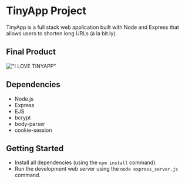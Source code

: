 # TinyApp Project

TinyApp is a full stack web application built with Node and Express that allows users to shorten long URLs (à la bit.ly).

## Final Product

!["I LOVE TINYAPP"](#)

## Dependencies

- Node.js
- Express
- EJS
- bcrypt
- body-parser
- cookie-session

## Getting Started

- Install all dependencies (using the `npm install` command).
- Run the development web server using the `node express_server.js` command.
